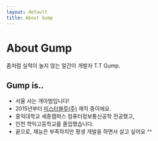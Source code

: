 ```yaml
---
layout: default
title: About Gump
---
```


<div class="post">
	<h1 class="pageTitle">About Gump</h1>
	<!--<img src="{{ '/assets/img/touring.jpg' | prepend: site.baseurl }}" alt="">-->
	<p class="intro">좀처럼 실력이 늘지 않는 얼간이 개발자 T.T Gump.</p>
	<h2>Gump is..</h2>
	<ul>
		<li>서울 사는 개아범입니다!</li>
		<li>2015년부터 <a href="https://www.mrblue.com">미스터블루(주)</a> 재직 중이에요.</li>
		<li>홍익대학교 세종캠퍼스 컴퓨터정보통신공학 전공했고,</li>
		<li>인천 학익고등학교를 졸업했습니다.</li>
		<li>끝으로, 재능은 부족하지만 평생 개발을 하면서 살고 싶어요 ^^</li>
	</ul>
</div>
